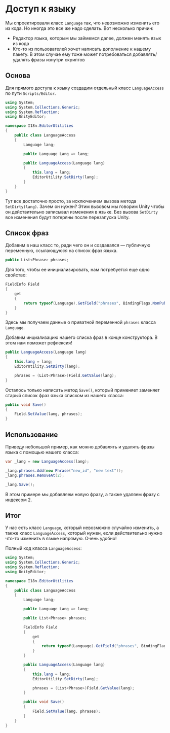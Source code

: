 # Доступ к языку

Мы спроектировали класс `Language` так, что невозможно изменить его из кода. Но иногда это все же надо сделать. Вот несколько причин:

* Редактор языка, которым мы займемся далее, должен менять язык из кода
* Кто-то из пользователей хочет написать дополнение к нашему пакету. В этом случае ему тоже может потребоваться добавлять/удалять фразы изнутри скриптов

## Основа

Для прямого доступа к языку создадим отдельный класс `LanguageAccess` по пути `Scripts/Editor`.

```csharp
using System;
using System.Collections.Generic;
using System.Reflection;
using UnityEditor;

namespace I18n.EditorUtilities
{
    public class LanguageAccess
    {
        Language lang;

        public Language Lang => lang;

        public LanguageAccess(Language lang)
        {
            this.lang = lang;
            EditorUtility.SetDirty(lang);
        }
    }
}
```

Тут все достаточно просто, за исключением вызова метода `SetDirty(lang)`. Зачем он нужен? Этим вызовом мы говорим Unity чтобы он действительно записывал изменения в языке. Без вызова `SetDirty` все изменения будут потеряны после перезапуска Unity.

## Список фраз

Добавим в наш класс то, ради чего он и создавался — публичную переменную, ссылающуюся на список фраз языка.

```csharp
public List<Phrase> phrases;
```

Для того, чтобы ее инициализировать, нам потребуется еще одно свойство:

```csharp
FieldInfo Field
{
    get
    {
        return typeof(Language).GetField("phrases", BindingFlags.NonPublic | BindingFlags.Instance);
    }
}
```

Здесь мы получаем данные о приватной переменной `phrases` класса `Language`.

Добавим инциализацию нашего списка фраз в конце конструктора. В этом нам поможет рефлексия!

```csharp hl_lines="6"
public LanguageAccess(Language lang)
{
    this.lang = lang;
    EditorUtility.SetDirty(lang);

    phrases = (List<Phrase>)Field.GetValue(lang);
}
```

Осталось только написать метод `Save()`, который применяет заменяет старый список фраз языка списком из нашего класса:

```csharp
public void Save()
{
    Field.SetValue(lang, phrases);
}
```

## Использование

Приведу небольшой пример, как можно добавлять и удалять фразы языка с помощью нашего класса:

```csharp
var _lang = new LanguageAccess(lang);

_lang.phrases.Add(new Phrase("new_id", "new text"));
_lang.phrases.RemoveAt(2);

_lang.Save();
```

В этом примере мы добавляем новую фразу, а также удаляем фразу с индексом 2.

## Итог

У нас есть класс `Language`, который невозможно случайно изменить, а также класс `LanguageAccess`, который нужен, если действительно нужно что-то изменить в языке напрямую. Очень удобно!

Полный код класса `LanguageAccess`:

```csharp
using System;
using System.Collections.Generic;
using System.Reflection;
using UnityEditor;

namespace I18n.EditorUtilities
{
    public class LanguageAccess
    {
        Language lang;

        public Language Lang => lang;

        public List<Phrase> phrases;

        FieldInfo Field
        {
            get
            {
                return typeof(Language).GetField("phrases", BindingFlags.NonPublic | BindingFlags.Instance);
            }
        }

        public LanguageAccess(Language lang)
        {
            this.lang = lang;
            EditorUtility.SetDirty(lang);

            phrases = (List<Phrase>)Field.GetValue(lang);
        }

        public void Save()
        {
            Field.SetValue(lang, phrases);
        }
    }
}
```